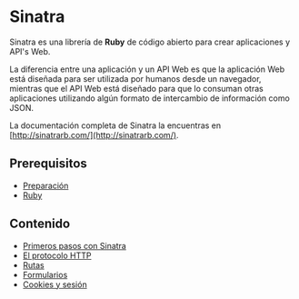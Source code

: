 # Sinatra

Sinatra es una librería de **Ruby** de código abierto para crear aplicaciones y API's Web.

La diferencia entre una aplicación y un API Web es que la aplicación Web está diseñada para ser utilizada por humanos desde un navegador, mientras que el API Web está diseñado para que lo consuman otras aplicaciones utilizando algún formato de intercambio de información como JSON.

La documentación completa de Sinatra la encuentras en [http://sinatrarb.com/](http://sinatrarb.com/).

## Prerequisitos

* [Preparación](../prep/README.md)
* [Ruby](../ruby/README.md)

## Contenido

* [Primeros pasos con Sinatra](1-primeros-pasos.md)
* [El protocolo HTTP](2-protocolo-http.md)
* [Rutas](3-rutas.md)
* [Formularios](4-formularios.md)
* [Cookies y sesión](5-cookies-y-sesion.md)
